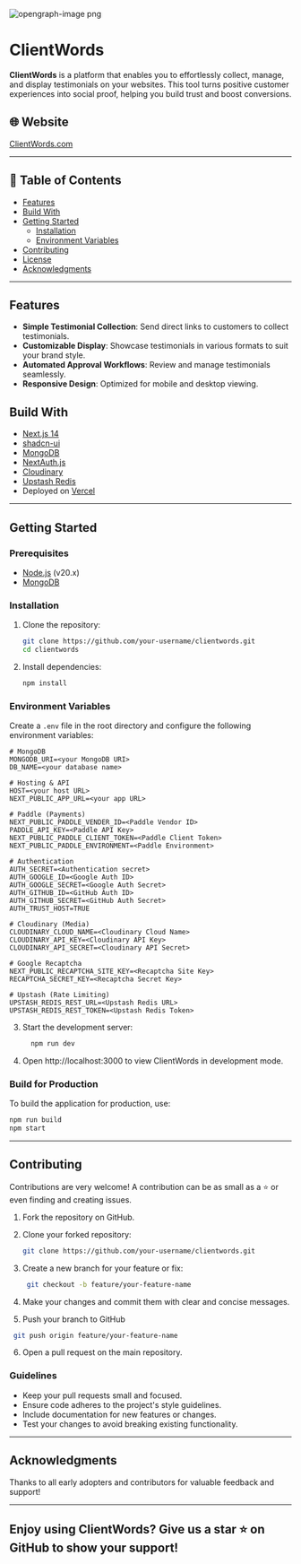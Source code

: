 ![opengraph-image png](https://github.com/user-attachments/assets/3877e161-8464-4989-8f30-039213bcf688)

# ClientWords

**ClientWords** is a platform that enables you to effortlessly collect, manage, and display testimonials on your websites. This tool turns positive customer experiences into social proof, helping you build trust and boost conversions.

## 🌐 Website
[ClientWords.com](https://clientwords.com)

---

## 📖 Table of Contents

- [Features](#features)
- [Build With](#build-with)
- [Getting Started](#getting-started)
  - [Installation](#installation)
  - [Environment Variables](#environment-variables)
- [Contributing](#contributing)
- [License](#license)
- [Acknowledgments](#acknowledgments)

---

## Features

- **Simple Testimonial Collection**: Send direct links to customers to collect testimonials.
- **Customizable Display**: Showcase testimonials in various formats to suit your brand style.
- **Automated Approval Workflows**: Review and manage testimonials seamlessly.
- **Responsive Design**: Optimized for mobile and desktop viewing.

## Build With

- [Next.js 14](https://nextjs.org)
- [shadcn-ui](https://ui.shadcn.com)
- [MongoDB](https://mongodb.com)
- [NextAuth.js](https://next-auth.js.org)
- [Cloudinary](https://cloudinary.com)
- [Upstash Redis](https://upstash.com)
- Deployed on [Vercel](https://vercel.com)

---

## Getting Started

### Prerequisites

- [Node.js](https://nodejs.org/) (v20.x)
- [MongoDB](https://www.mongodb.com/)

### Installation

1. Clone the repository:
   
   ```bash
   git clone https://github.com/your-username/clientwords.git
   cd clientwords
   ```
3. Install dependencies:
   
   ```bash
   npm install
   ```
### Environment Variables
Create a `.env` file in the root directory and configure the following environment variables:
   ```
# MongoDB
MONGODB_URI=<your MongoDB URI>
DB_NAME=<your database name>

# Hosting & API
HOST=<your host URL>
NEXT_PUBLIC_APP_URL=<your app URL>

# Paddle (Payments)
NEXT_PUBLIC_PADDLE_VENDER_ID=<Paddle Vendor ID>
PADDLE_API_KEY=<Paddle API Key>
NEXT_PUBLIC_PADDLE_CLIENT_TOKEN=<Paddle Client Token>
NEXT_PUBLIC_PADDLE_ENVIRONMENT=<Paddle Environment>

# Authentication
AUTH_SECRET=<Authentication secret>
AUTH_GOOGLE_ID=<Google Auth ID>
AUTH_GOOGLE_SECRET=<Google Auth Secret>
AUTH_GITHUB_ID=<GitHub Auth ID>
AUTH_GITHUB_SECRET=<GitHub Auth Secret>
AUTH_TRUST_HOST=TRUE

# Cloudinary (Media)
CLOUDINARY_CLOUD_NAME=<Cloudinary Cloud Name>
CLOUDINARY_API_KEY=<Cloudinary API Key>
CLOUDINARY_API_SECRET=<Cloudinary API Secret>

# Google Recaptcha
NEXT_PUBLIC_RECAPTCHA_SITE_KEY=<Recaptcha Site Key>
RECAPTCHA_SECRET_KEY=<Recaptcha Secret Key>

# Upstash (Rate Limiting)
UPSTASH_REDIS_REST_URL=<Upstash Redis URL>
UPSTASH_REDIS_REST_TOKEN=<Upstash Redis Token>
   ```

3. Start the development server:
   
   ```bash
     npm run dev
      ```

4. Open http://localhost:3000 to view ClientWords in development mode.

### Build for Production
To build the application for production, use:

```bash
npm run build
npm start
```
---

## Contributing
Contributions are very welcome! A contribution can be as small as a ⭐ or even finding and creating issues.

1. Fork the repository on GitHub.
2. Clone your forked repository:

   ```bash
   git clone https://github.com/your-username/clientwords.git
   ```
3. Create a new branch for your feature or fix:
   
    ```bash
     git checkout -b feature/your-feature-name
    ```

4. Make your changes and commit them with clear and concise messages.
5. Push your branch to GitHub
  ```bash
   git push origin feature/your-feature-name
  ```

6. Open a pull request on the main repository.

### Guidelines
- Keep your pull requests small and focused.
- Ensure code adheres to the project's style guidelines.
- Include documentation for new features or changes.
- Test your changes to avoid breaking existing functionality.

---
## Acknowledgments
Thanks to all early adopters and contributors for valuable feedback and support!

---
## Enjoy using ClientWords? Give us a star ⭐ on GitHub to show your support!


